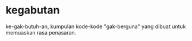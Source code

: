 # kegabutan
ke-gak-butuh-an, kumpulan kode-kode "gak-berguna" yang dibuat untuk memuaskan rasa penasaran.